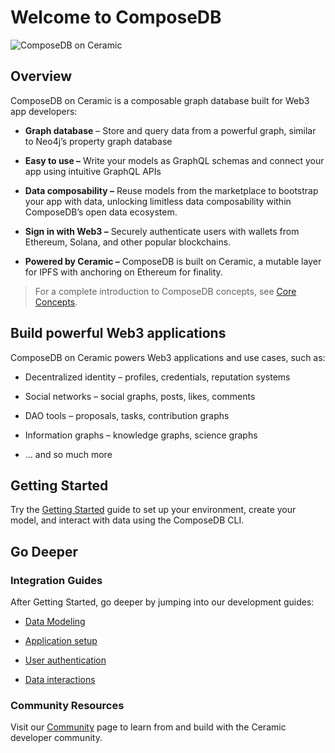 # Welcome to ComposeDB
![ComposeDB on Ceramic](https://s3.us-west-2.amazonaws.com/secure.notion-static.com/4a148100-a682-442a-b57d-9e2d1c9d78fb/Screen_Shot_2022-11-14_at_10.00.08_AM.png?X-Amz-Algorithm=AWS4-HMAC-SHA256&X-Amz-Content-Sha256=UNSIGNED-PAYLOAD&X-Amz-Credential=AKIAT73L2G45EIPT3X45/20221202/us-west-2/s3/aws4_request&X-Amz-Date=20221202T203023Z&X-Amz-Expires=86400&X-Amz-Signature=0a2d67dac0258ae38b8ff043b5f7500026607d5c01a3eaafbe7d713c93d25239&X-Amz-SignedHeaders=host&response-content-disposition=filename=%22Screen%2520Shot%25202022-11-14%2520at%252010.00.08%2520AM.png%22&x-id=GetObject)

## Overview
ComposeDB on Ceramic is a composable graph database built for Web3 app developers:

-  **Graph database** – Store and query data from a powerful graph, similar to Neo4j’s property graph database

-  **Easy to use –** Write your models as GraphQL schemas and connect your app using intuitive GraphQL APIs

-  **Data composability –** Reuse models from the marketplace to bootstrap your app with data, unlocking limitless data composability within ComposeDB’s open data ecosystem.

-  **Sign in with Web3 –** Securely authenticate users with wallets from Ethereum, Solana, and other popular blockchains.

-  **Powered by Ceramic –** ComposeDB is built on Ceramic, a mutable layer for IPFS with anchoring on Ethereum for finality.

> For a complete introduction to ComposeDB concepts, see [Core Concepts](https://www.notion.so/Core-Concepts-811ccc061e6046449fe01edd8e0dd270).

>

## Build powerful Web3 applications
ComposeDB on Ceramic powers Web3 applications and use cases, such as:

- Decentralized identity – profiles, credentials, reputation systems

- Social networks – social graphs, posts, likes, comments

- DAO tools – proposals, tasks, contribution graphs

- Information graphs – knowledge graphs, science graphs

- … and so much more


## Getting Started
Try the [Getting Started](https://www.notion.so/Getting-Started-3ce30d60e74c40f59f26325d70b6b57d) guide to set up your environment, create your model, and interact with data using the ComposeDB CLI.
  

## Go Deeper
### Integration Guides
After Getting Started, go deeper by jumping into our development guides:

- [Data Modeling](https://www.notion.so/Data-Modeling-2599a8a3f4bd47d29c4898780a80f9cd)

- [Application setup](https://www.notion.so/Application-setup-4ba61ae9757f4fbf9769aff4e95d1b93)

- [User authentication](https://www.notion.so/User-authentication-298ad2839e02449caed1e39a9dd6b045)

- [Data interactions](https://www.notion.so/Data-interactions-249a50eba41341e8954511175f468fa2)

  
### Community Resources
Visit our [Community](https://www.notion.so/Community-9ba0da1588154758acd6813657fb13a4) page to learn from and build with the Ceramic developer community.